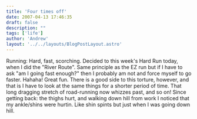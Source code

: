 ```yaml
---
title: 'Four times off'
date: 2007-04-13 17:46:35
draft: false
description: ""
tags: ['life']
author: 'Andrew'
layout: '../../layouts/BlogPostLayout.astro'
---
```


Running: Hard, fast, scorching. Decided to this week's Hard Run today, when I did the "River Route". Same principle as the EZ run but if I have to ask "am I going fast enough?" then I probably am not and force myself to go faster. Hahaha! Great fun. There is a good side to this torture, however, and that is I have to look at the same things for a shorter period of time. That long dragging stretch of road-running now whizzes past, and so on! Since getting back: the thighs hurt, and walking down hill from work I noticed that my ankle/shins were hurtin. Like shin spints but just when I was going down hill.
